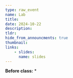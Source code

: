 ```yaml
---
type: raw_event
name: Lab
title: 
date: 2024-10-22
description: 
tldr: 
hide_from_announcments: true
thumbnail:
links:
    - slides: 
      name: slides
---
```


**Before class:**
* 
